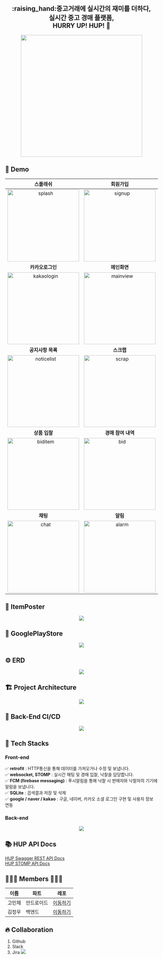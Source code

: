 
<div align="center"><h2>:raising_hand:중고거래에 실시간의 재미를 더하다,</br>실시간 중고 경매 플랫폼, </br> HURRY UP! HUP! 💨 </h2>
<p align="center"><img src="https://user-images.githubusercontent.com/61726631/149874766-fcb10202-e727-4841-bfa4-2ebddc515b8d.jpg" width="400" height="400"/><p></div>
  
## :eyes: Demo

|<b>스플래쉬|<b>회원가입|<b>구글로그인|<b>네이버로그인|
|:-:|:-:|:-:|:-:|
|<img width="236" alt="splash" src="https://user-images.githubusercontent.com/61726631/168889736-be4e318c-8cb7-4df6-aefb-4329fa6539fd.gif">|<img width="236" alt="signup" src="https://user-images.githubusercontent.com/61726631/168889724-9ded71bf-5c9b-49d3-a0b7-07edc80c37b1.gif">|<img width="236" alt="googlelogin" src="https://user-images.githubusercontent.com/61726631/168889594-300357a4-cddb-41f9-a07f-2cacb9b31c89.gif">|<img width="236" alt="naverlogin" src="https://user-images.githubusercontent.com/61726631/168889700-b5535e40-880a-47a9-a50b-87399e8c2076.gif">
|<b>카카오로그인|<b>메인화면|<b>상품 목록|<b>상품 등록|
|<img width="236" alt="kakaologin" src="https://user-images.githubusercontent.com/61726631/168889693-eceab7d4-2966-4791-b437-8c81d860aba1.gif">|<img width="236" alt="mainview" src="https://user-images.githubusercontent.com/61726631/168889633-329c1c50-2d14-4d36-bd2c-dc0ae5daa6b0.gif">|<img width="236" alt="itemlist" src="https://user-images.githubusercontent.com/61726631/168889673-7f23b569-ff6c-443f-b09d-b7f466b0e947.gif">|<img width="236" alt="itemregister" src="https://user-images.githubusercontent.com/61726631/168889677-1b45870d-6e7c-4d64-a953-d9a0c3fd4b0c.gif">
|<b>공지사항 목록|<b>스크랩|<b>스크랩 목록|<b>상품 상세정보|
|<img width="236" alt="noticelist" src="https://user-images.githubusercontent.com/61726631/168889703-b990bca3-77bd-4821-965f-bce224fc9bd0.gif">|<img width="236" alt="scrap" src="https://user-images.githubusercontent.com/61726631/168889710-68f59412-1f7e-4342-ae0c-b5fc6eb7f3e0.gif">|<img width="236" alt="scraplist" src="https://user-images.githubusercontent.com/61726631/168889713-5aa733ae-2edd-4a50-ba3f-a1caafe8c882.gif">|<img width="236" alt="itemdetail" src="https://user-images.githubusercontent.com/61726631/168889667-5e112983-da07-4f78-8f54-308425494b36.gif">
|<b>상품 입찰|<b>경매 참여 내역|<b>참여자,스크랩 수|<b>카테고리 검색|
|<img width="236" alt="biditem" src="https://user-images.githubusercontent.com/61726631/168889651-5c47cd1f-7c17-4f34-b0e9-474f4ea276ff.gif">|<img width="236" alt="bid" src="https://user-images.githubusercontent.com/61726631/168889550-4d3503eb-473b-4951-b817-f4272aedbd4c.gif">|<img width="236" alt="peoplescrap" src="https://user-images.githubusercontent.com/61726631/168889563-cae4d2ae-5240-4ddb-baea-6dcf6e2f8dd2.gif">|<img width="236" alt="categorysearch" src="https://user-images.githubusercontent.com/61726631/168889573-13845ab3-d52e-4457-931d-e5b0c595a2fd.gif">
|<b>채팅|<b>알림|<b>알림 내역|<b>낙찰 하기|
|<img width="236" alt="chat" src="https://user-images.githubusercontent.com/61726631/168889584-8caf723b-a4ec-4b01-afe5-bd27d9f166ce.gif">|<img width="236" alt="alarm" src="https://user-images.githubusercontent.com/61726631/168889436-a7737cd0-aa27-48bc-b189-9af4d772a3bb.gif">|<img width="236" alt="alarmlist" src="https://user-images.githubusercontent.com/61726631/168889490-2903b792-e4c7-4bd9-ae9e-d01882ec7382.gif">|<img width="236" alt="sell" src="https://user-images.githubusercontent.com/61726631/168889718-18746787-c1cb-41e6-8345-9e9fa81d7827.gif">
  
## :mag_right: ItemPoster

 <p align="center"><img src="https://user-images.githubusercontent.com/61726631/149875042-4a0d2719-c8c3-48b9-905d-693234d99310.png"/><p>
   
## :running: GooglePlayStore

 <p align="center"><img src="https://user-images.githubusercontent.com/61726631/167795373-1a593b38-32ad-4ef3-994f-c98bb50442af.jpg"/><p>
  
## ⚙️ ERD
  
 <p align="center"><img src="https://user-images.githubusercontent.com/61726631/162927187-6eb367bd-f7b2-4f6c-9d6d-f643368370ef.png"/><p>  
  
## 🏗 Project Architecture
  
 <p align="center"><img src="https://user-images.githubusercontent.com/61726631/168888862-13b89422-e494-4bf3-bf49-cc71acfe978c.jpg"/><p>  

## :rocket: Back-End CI/CD
  
 <p align="center"><img src="https://user-images.githubusercontent.com/61726631/168888771-a80e8e47-82da-4f29-96b4-22b5b6919534.jpg"/><p>

## :electric_plug: Tech Stacks 
   
### Front-end
   
✅ __retrofit__ : HTTP통신을 통해 데이터를 가져오거나 수정 및 보냅니다. </br>
✅ __websocket, STOMP__ : 실시간 채팅 및 경매 입찰, 낙찰을 담당합니다. </br>
✅ __FCM (firebase messaging)__ : 푸시알림을 통해 낙찰 시 판매자와 낙찰자의 기기에 알람을 보냅니다. </br>
✅ __SQLite__ : 검색결과 저장 및 삭제 </br>
✅ __google / naver / kakao__ : 구글, 네이버, 카카오 소셜 로그인 구현 및 사용자 정보 연동 </br>

### Back-end 

<p align="center"><img src="https://user-images.githubusercontent.com/61726631/168762569-eaaa819f-fd7b-45e1-bee7-8ee8c3065abd.jpg"/><p>

## :books: HUP API Docs

<a href="http://www.hurryuphup.me/swagger-ui/index.html#/">HUP Swagger REST API Docs</a><br>
<a href="https://expensive-cowbell-87c.notion.site/0a16957c3cdb42ccb9681d16ee1311b9?v=3d543e845738431bb16e11ca359ffede">HUP STOMP API Docs</a><br>

## 👩🏻‍💻 Members 🧑🏻‍💻
|이름|파트|레포|
|---|---|---|
|고민채|안드로이드|[이동하기](https://github.com/gom1n)|  
|김정우|백엔드|[이동하기](https://github.com/friendshipkim97)|

## :fire: Collaboration
1. Github
2. Slack
3. Jira <img src="https://user-images.githubusercontent.com/87636557/159142524-b4b1bbcc-30bf-400b-8293-29d813fad101.png"/>
  
 



